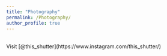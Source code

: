 ```yaml
---
title: "Photography"
permalink: /Photography/
author_profile: true
---
```

<br>
Visit [@this_shutter](https://www.instagram.com/this_shutter/)<br>

<div id="pixlee_container"></div><script type="text/javascript">window.PixleeAsyncInit = function() {Pixlee.init({apiKey:'0ZovQn8Bux_nCfyrr7o0'});Pixlee.addSimpleWidget({widgetId:'32518'});};</script><script src="//instafeed.assets.pxlecdn.com/assets/pixlee_widget_1_0_0.js"></script>